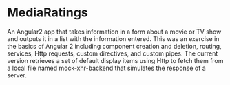 # MediaRatings
An Angular2 app that takes information in a form about a movie or TV show and outputs it in a list with the information entered. 
This was an exercise in the basics of Angular 2 including component creation and deletion, routing, services, Http requests, custom directives, and custom pipes. The current version retrieves a set of default display items using Http to fetch them from a local file named mock-xhr-backend that simulates the response of a server.
